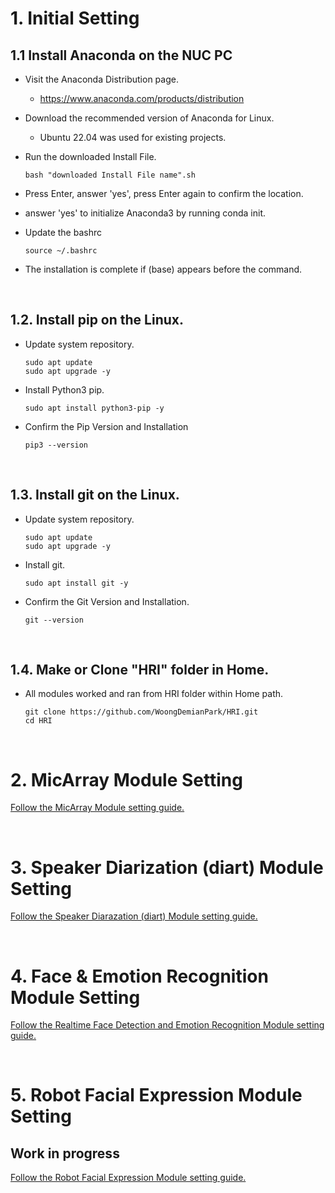 # 1. Initial Setting

## 1.1 Install Anaconda on the NUC PC

* Visit the Anaconda Distribution page.
  * https://www.anaconda.com/products/distribution


* Download the recommended version of Anaconda for Linux.
  * Ubuntu 22.04 was used for existing projects.


* Run the downloaded Install File.
  ```
  bash "downloaded Install File name".sh
  ```

* Press Enter, answer 'yes', press Enter again to confirm the location.

* answer 'yes' to initialize Anaconda3 by running conda init.

* Update the bashrc
  ```
  source ~/.bashrc
  ```

* The installation is complete if (base) appears before the command.    
</br>

## 1.2. Install pip on the Linux.

* Update system repository.
  ```
  sudo apt update
  sudo apt upgrade -y
  ```

* Install Python3 pip.
  ```
  sudo apt install python3-pip -y
  ```

* Confirm the Pip Version and Installation
  ```
  pip3 --version
  ```
</br>

## 1.3. Install git on the Linux.

* Update system repository.
  ```
  sudo apt update
  sudo apt upgrade -y
  ```

* Install git.
  ```
  sudo apt install git -y
  ```

* Confirm the Git Version and Installation.
  ```
  git --version
  ```
</br>

## 1.4. Make or Clone "HRI" folder in Home.

* All modules worked and ran from HRI folder within Home path.
  ```
  git clone https://github.com/WoongDemianPark/HRI.git
  cd HRI
  ```

</br>

# 2. MicArray Module Setting

[Follow the MicArray Module setting guide.](https://github.com/WoongDemianPark/HRI/tree/main/MicArray)

</br>

# 3. Speaker Diarization (diart) Module Setting

[Follow the Speaker Diarazation (diart) Module setting guide.](https://github.com/WoongDemianPark/HRI/tree/main/diart)

</br>

# 4. Face & Emotion Recognition Module Setting

[Follow the Realtime Face Detection and Emotion Recognition Module setting guide.](https://github.com/WoongDemianPark/HRI/tree/main/FaceDetEmo)

</br>

# 5. Robot Facial Expression Module Setting

## Work in progress

[Follow the Robot Facial Expression Module setting guide.](https://github.com/WoongDemianPark/HRI/tree/main/FacialExpression)

</br>

